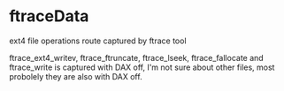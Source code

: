 # ftraceData
ext4 file operations route captured by ftrace tool

ftrace_ext4_writev, ftrace_ftruncate, ftrace_lseek, ftrace_fallocate and ftrace_write is captured with DAX off, I'm not sure about other files, most probolely they are also with DAX off.